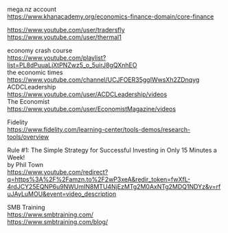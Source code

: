       
      
mega.nz account         
https://www.khanacademy.org/economics-finance-domain/core-finance      
       
      
      
      
https://www.youtube.com/user/tradersfly      
https://www.youtube.com/user/thermal1      
      
economy crash course      
https://www.youtube.com/playlist?list=PL8dPuuaLjXtPNZwz5_o_5uirJ8gQXnhEO      
the economic times      
https://www.youtube.com/channel/UCJFOER35ggIWwsXh2ZDnqyg      
ACDCLeadership      
https://www.youtube.com/user/ACDCLeadership/videos      
The Economist      
https://www.youtube.com/user/EconomistMagazine/videos      


Fidelity    
https://www.fidelity.com/learning-center/tools-demos/research-tools/overview     




Rule #1: The Simple Strategy for Successful Investing in Only 15 Minutes a Week!    
by Phil Town     
https://www.youtube.com/redirect?q=https%3A%2F%2Famzn.to%2F2wP3xeA&redir_token=fwXfL-4rdJCY25EQNP6u9NWUmIN8MTU4NjEzMTg2M0AxNTg2MDQ1NDYz&v=rfuJAyLuMOU&event=video_description      




SMB Training    
https://www.smbtraining.com/     
https://www.smbtraining.com/blog/      



      
      
      
      
   
      
